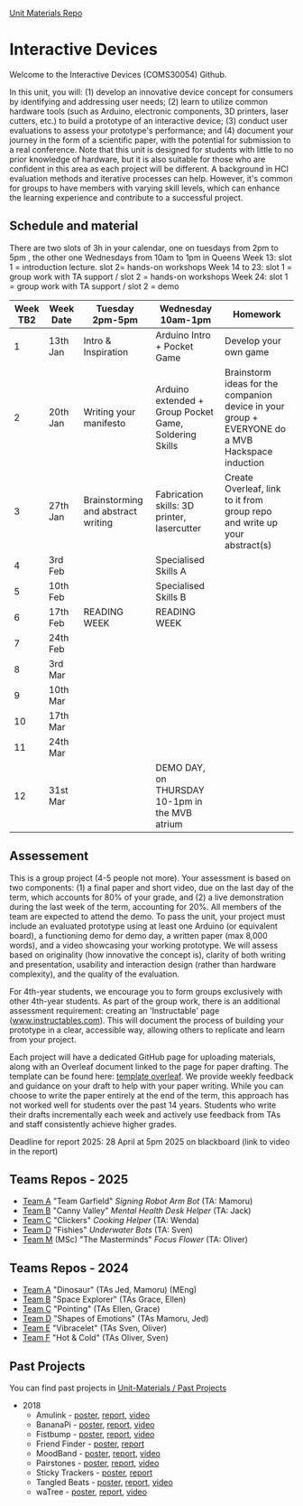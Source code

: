 [Unit Materials Repo](https://github.com/UoB-Interactive-Devices/Unit-Materials)

# Interactive Devices

Welcome to the Interactive Devices (COMS30054) Github. 

In this unit, you will: (1) develop an innovative device concept for consumers by identifying and addressing user needs; (2) learn to utilize common hardware tools (such as Arduino, electronic components, 3D printers, laser cutters, etc.) to build a prototype of an interactive device; (3) conduct user evaluations to assess your prototype's performance; and (4) document your journey in the form of a scientific paper, with the potential for submission to a real conference. Note that this unit is designed for students with little to no prior knowledge of hardware, but it is also suitable for those who are confident in this area as each project will be different. A background in HCI evaluation methods and iterative processes can help. However, it's common for groups to have members with varying skill levels, which can enhance the learning experience and contribute to a successful project. 


## Schedule and material

There are two slots of 3h in your calendar, one on tuesdays from 2pm to 5pm , the other one Wednesdays from 10am to 1pm in Queens
Week 13: slot 1 = introduction lecture.  slot 2= hands-on workshops
Week 14 to 23: slot 1 = group work with TA support / slot 2 = hands-on workshops 
Week 24: slot 1 = group work with TA support / slot 2 = demo 

| Week TB2 | Week Date | Tuesday 2pm-5pm                    | Wednesday 10am-1pm                                     | Homework                                                     |
| -------- | --------- | ---------------------------------- | ------------------------------------------------------ | ------------------------------------------------------------ |
| 1        | 13th Jan | Intro & Inspiration                | Arduino Intro + Pocket Game                            | Develop your own game                                        |
| 2        | 20th Jan | Writing your manifesto             | Arduino extended + Group Pocket Game, Soldering Skills | Brainstorm ideas for the companion device in your group  + EVERYONE do a MVB Hackspace induction |
| 3        | 27th Jan | Brainstorming and abstract writing | Fabrication skills: 3D printer, lasercutter            | Create Overleaf, link to it from group repo and write up your abstract(s) |
| 4        | 3rd Feb  |                                    | Specialised Skills A                                   |                                                              |
| 5        | 10th Feb |                                    | Specialised Skills B                                   |                                                              |
| 6        | 17th Feb | READING WEEK                       | READING WEEK                                           |                                                              |
| 7        | 24th Feb |                                    |                                                        |                                                              |
| 8        | 3rd Mar  |                                    |                                                        |                                                              |
| 9        | 10th Mar |                                    |                                                        |                                                              |
| 10       | 17th Mar |                                    |                                                        |                                                              |
| 11       | 24th Mar |                                    |                                                        |                                                              |
| 12       | 31st Mar |                                    |  DEMO DAY, on THURSDAY 10-1pm in the MVB atrium        |                                                              |



## Assessement
This is a group project (4-5 people not more). Your assessment is based on two components: (1) a final paper and short video, due on the last day of the term, which accounts for 80% of your grade, and (2) a live demonstration during the last week of the term, accounting for 20%. All members of the team are expected to attend the demo. To pass the unit, your project must include an evaluated prototype using at least one Arduino (or equivalent board), a functioning demo for demo day, a written paper (max 8,000 words), and a video showcasing your working prototype. We will assess based on originality (how innovative the concept is), clarity of both writing and presentation, usability and interaction design (rather than hardware complexity), and the quality of the evaluation. 

For 4th-year students, we encourage you to form groups exclusively with other 4th-year students. As part of the group work, there is an additional assessment requirement: creating an 'Instructable' page (www.instructables.com). This will document the process of building your prototype in a clear, accessible way, allowing others to replicate and learn from your project. 

Each project will have a dedicated GitHub page for uploading materials, along with an Overleaf document linked to the page for paper drafting. The template can be found here: [template overleaf](https://www.overleaf.com/latex/templates/association-for-computing-machinery-acm-sig-proceedings-template/bmvfhcdnxfty). We provide weekly feedback and guidance on your draft to help with your paper writing. While you can choose to write the paper entirely at the end of the term, this approach has not worked well for students over the past 14 years. Students who write their drafts incrementally each week and actively use feedback from TAs and staff consistently achieve higher grades.

Deadline for report 2025: 28 April at 5pm 2025 on blackboard (link to video in the report)

## Teams Repos - 2025
- [Team A](https://github.com/UoB-Interactive-Devices/ID25-TeamA) "Team Garfield" *Signing Robot Arm Bot* (TA: Mamoru) 
- [Team B](https://github.com/UoB-Interactive-Devices/ID25-TeamB) "Canny Valley"  *Mental Health Desk Helper* (TA: Jack)
- [Team C](https://github.com/UoB-Interactive-Devices/ID25-TeamC) "Clickers" *Cooking Helper* (TA: Wenda)
- [Team D](https://github.com/UoB-Interactive-Devices/ID25-TeamD) "Fishies" *Underwater Bots* (TA: Sven)
- [Team M](https://github.com/UoB-Interactive-Devices/ID25-TeamM) (MSc) "The Masterminds" *Focus Flower* (TA: Oliver) 

## Teams Repos - 2024
- [Team A](https://github.com/UoB-Interactive-Devices/ID24-TeamA) "Dinosaur" (TAs Jed, Mamoru) (MEng)
- [Team B](https://github.com/UoB-Interactive-Devices/ID24-TeamB) "Space Explorer" (TAs Grace, Ellen)
- [Team C](https://github.com/UoB-Interactive-Devices/ID24-TeamC) "Pointing" (TAs Ellen, Grace)
- [Team D](https://github.com/UoB-Interactive-Devices/ID24-TeamD) "Shapes of Emotions" (TAs Mamoru, Jed)
- [Team E](https://github.com/UoB-Interactive-Devices/ID24-TeamE) "Vibracelet" (TAs Sven, Oliver)
- [Team F](https://github.com/UoB-Interactive-Devices/ID24-TeamF) "Hot & Cold" (TAs Oliver, Sven)



## Past Projects

You can find past projects in [Unit-Materials / Past Projects](https://github.com/UoB-Interactive-Devices/Unit-Materials/tree/main/Past%20Projects)

- 2018
  - Amulink - [poster](https://github.com/UoB-Interactive-Devices/Unit-Materials/blob/main/Past%20Projects/2018/Amulink%20Poster.png), [report](https://github.com/UoB-Interactive-Devices/Unit-Materials/blob/main/Past%20Projects/2018/Amulink%20Report.pdf), [video](https://github.com/UoB-Interactive-Devices/Unit-Materials/blob/main/Past%20Projects/2018/Amulink%20Video.mp4)
  - BananaPi - [poster](https://github.com/UoB-Interactive-Devices/Unit-Materials/blob/main/Past%20Projects/2018/BananaPi%20Poster.pdf), [report](https://github.com/UoB-Interactive-Devices/Unit-Materials/blob/main/Past%20Projects/2018/BananaPi%20Report.pdf), [video](https://github.com/UoB-Interactive-Devices/Unit-Materials/blob/main/Past%20Projects/2018/BananaPi%20Video.mp4)
  - Fistbump - [poster](https://github.com/UoB-Interactive-Devices/Unit-Materials/blob/main/Past%20Projects/2018/Fistbump%20Poster.pdf), [report](https://github.com/UoB-Interactive-Devices/Unit-Materials/blob/main/Past%20Projects/2018/Fistbump%20Report.pdf), [video](https://github.com/UoB-Interactive-Devices/Unit-Materials/blob/main/Past%20Projects/2018/Fistbump%20Video.mp4)
  - Friend Finder - [poster](https://github.com/UoB-Interactive-Devices/Unit-Materials/blob/main/Past%20Projects/2018/Friend%20Finder%20Poster.pdf), [report](https://github.com/UoB-Interactive-Devices/Unit-Materials/blob/main/Past%20Projects/2018/Friend%20Finder%20Report.pdf)
  - MoodBand - [poster](https://github.com/UoB-Interactive-Devices/Unit-Materials/blob/main/Past%20Projects/2018/MoodBand%20Poster.pdf), [report](https://github.com/UoB-Interactive-Devices/Unit-Materials/blob/main/Past%20Projects/2018/MoodBand%20Report.pdf), [video](https://github.com/UoB-Interactive-Devices/Unit-Materials/blob/main/Past%20Projects/2018/MoodBand%20Video.webloc)
  - Pairstones - [poster](https://github.com/UoB-Interactive-Devices/Unit-Materials/blob/main/Past%20Projects/2018/Pairstones%20Poster.jpg), [report](https://github.com/UoB-Interactive-Devices/Unit-Materials/blob/main/Past%20Projects/2018/Pairstones%20Report.pdf), [video](https://github.com/UoB-Interactive-Devices/Unit-Materials/blob/main/Past%20Projects/2018/Pairstones%20Video.webloc)
  - Sticky Trackers - [poster](https://github.com/UoB-Interactive-Devices/Unit-Materials/blob/main/Past%20Projects/2018/Sticky%20Trackers%20Poster.pdf), [report](https://github.com/UoB-Interactive-Devices/Unit-Materials/blob/main/Past%20Projects/2018/Sticky%20Trackers%20Report.pdf)
  - Tangled Beats - [poster](https://github.com/UoB-Interactive-Devices/Unit-Materials/blob/main/Past%20Projects/2018/Tangled%20Beats%20Poster.pdf), [report](https://github.com/UoB-Interactive-Devices/Unit-Materials/blob/main/Past%20Projects/2018/Tangled%20Beats%20Report.pdf), [video](https://github.com/UoB-Interactive-Devices/Unit-Materials/blob/main/Past%20Projects/2018/Tangled%20Beats%20Video.mp4)
  - waTree - [poster](https://github.com/UoB-Interactive-Devices/Unit-Materials/blob/main/Past%20Projects/2018/waTree%20Poster.pdf), [report](https://github.com/UoB-Interactive-Devices/Unit-Materials/blob/main/Past%20Projects/2018/waTree%20Report.pdf), [video](https://github.com/UoB-Interactive-Devices/Unit-Materials/blob/main/Past%20Projects/2018/waTree%20Video.webloc)
